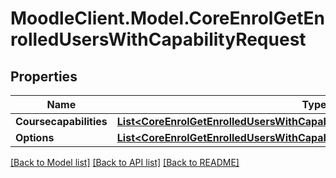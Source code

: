 # MoodleClient.Model.CoreEnrolGetEnrolledUsersWithCapabilityRequest

## Properties

Name | Type | Description | Notes
------------ | ------------- | ------------- | -------------
**Coursecapabilities** | [**List&lt;CoreEnrolGetEnrolledUsersWithCapabilityRequestCoursecapabilitiesInner&gt;**](CoreEnrolGetEnrolledUsersWithCapabilityRequestCoursecapabilitiesInner.md) |  | 
**Options** | [**List&lt;CoreEnrolGetEnrolledUsersWithCapabilityRequestOptionsInner&gt;**](CoreEnrolGetEnrolledUsersWithCapabilityRequestOptionsInner.md) |  | [optional] 

[[Back to Model list]](../README.md#documentation-for-models) [[Back to API list]](../README.md#documentation-for-api-endpoints) [[Back to README]](../README.md)

